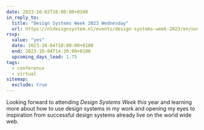 ```yaml
---
date: 2023-10-02T16:00:00+0100
in_reply_to:
  title: "Design Systems Week 2023 Wednesday"
  url: https://nldesignsystem.nl/events/design-systems-week-2023/en/overview
rsvp:
  value: "yes"
  date: 2023-10-04T10:00:00+0100
  end: 2023-10-04T14:30:00+0100
  upcoming_days_lead: 1.75
tags:
  - conference
  - virtual
sitemap:
  exclude: true
---
```


Looking forward to attending *Design Systems Week* this year and learning more about how to use design systems in my work and opening my eyes to inspiration from successful design systems already live on the world wide web.

